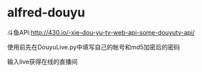 # alfred-douyu

斗鱼API:<http://430.io/-xie-dou-yu-tv-web-api-some-douyutv-api/>

使用前先在DouyuLive.py中填写自己的帐号和md5加密后的密码

输入live获得在线的直播间
